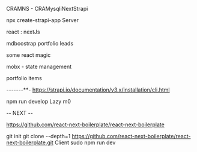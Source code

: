 
CRAMNS - CRAMysqliNextStrapi

<!-- 
https://strapi.io/documentation/v3.x/installation/docker.html

DOCKER
docker-compose.yaml
(learn docker) -->

npx create-strapi-app Server

react : nextJs
<!-- use boilerplate -->

<!-- tech blog -->

mdboostrap portfolio
leads

some react magic 

mobx  - state management
<!-- admin dashboard -->

portfolio
items

-----*-*-**-
https://strapi.io/documentation/v3.x/installation/cli.html

npm run develop
Lazy m0


-- NEXT --

https://github.com/react-next-boilerplate/react-next-boilerplate

git init
git clone --depth=1 https://github.com/react-next-boilerplate/react-next-boilerplate.git Client
sudo npm run dev


